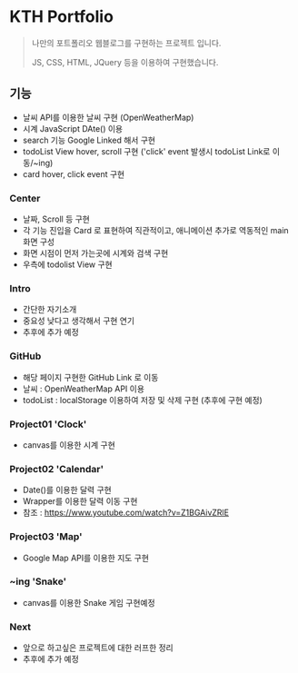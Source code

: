# KTH Portfolio

> 나만의 포트폴리오 웹블로그를 구현하는 프로젝트 입니다. 
>  
> JS, CSS, HTML, JQuery 등을 이용하여 구현했습니다. 
> 

## 기능

- 날씨 API를 이용한 날씨 구현 (OpenWeatherMap)
- 시계 JavaScript DAte() 이용
- search 기능 Google Linked 해서 구현
- todoList View hover, scroll 구현 ('click' event 발생시 todoList Link로 이동/~ing)
- card hover, click event 구현

### Center

- 날짜, Scroll 등 구현
- 각 기능 진입을 Card 로 표현하여 직관적이고, 애니메이션 추가로 역동적인 main 화면 구성
- 화면 시점이 먼저 가는곳에 시계와 검색 구현
- 우측에 todolist View 구현

### Intro 

- 간단한 자기소개
- 중요성 낮다고 생각해서 구현 연기
- 추후에 추가 예정

### GitHub

- 해당 페이지 구현한 GitHub Link 로 이동
- 날씨 : OpenWeatherMap API 이용
- todoList : localStorage 이용하여 저장 및 삭제 구현 (추후에 구현 예정)

### Project01 'Clock'

- canvas를 이용한 시계 구현

### Project02 'Calendar'

- Date()를 이용한 달력 구현
- Wrapper를 이용한 달력 이동 구현
- 참조 : https://www.youtube.com/watch?v=Z1BGAivZRlE

### Project03 'Map'

- Google Map API를 이용한 지도 구현

### ~ing 'Snake'

- canvas를 이용한 Snake 게임 구현예정

### Next 

- 앞으로 하고싶은 프로젝트에 대한 러프한 정리
- 추후에 추가 예정